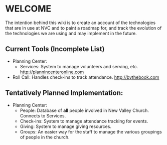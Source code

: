 # WELCOME

The intention behind this wiki is to create an account of the technologies that are in use at NVC and to paint a roadmap for, and track the evolution of the technologies we are using and may implement in the future.

## Current Tools (Incomplete List)

- Planning Center:
    - Services:  System to manage volunteers and serving, etc. <http://plannincenteronline.com>
- Roll Call: Handles check-ins to track attendance. <http://bythebook.com> 

## Tentatively Planned Implementation:

- Planning Center:
    - People: Database of **all** people involved in New Valley Church.  Connects to Services.
    - Check-ins:  System to manage attendance tracking for events.
    - Giving: System to manage giving resources.
    - Groups:  An easier way for the staff to manage the various groupings of people in the church.


